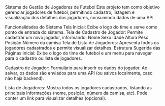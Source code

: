 Sistema de Gestão de Jogadores de Futebol
Este projeto tem como objetivo gerenciar jogadores de futebol, permitindo cadastro, listagem e visualização dos detalhes dos jogadores, consumindo dados de uma API.

Funcionalidades do Sistema
Tela Inicial: Exibe o logo do time e serve como ponto de entrada do sistema.
Tela de Cadastro de Jogador: Permite cadastrar um novo jogador, informando:
Nome
Sexo
Idade
Altura
Peso
Posição
Número da camisa
Tela de Lista de Jogadores: Apresenta todos os jogadores cadastrados e permite visualizar detalhes.
Estrutura Sugerida das Páginas
Inicial:
Exibe o logo do time de futebol e um menu para navegar para o cadastro ou lista de jogadores.

Cadastro de Jogador:
Formulário para inserir os dados do jogador. Ao salvar, os dados são enviados para uma API (ou salvos localmente, caso não haja backend).

Lista de Jogadores:
Mostra todos os jogadores cadastrados, listando as principais informações (nome, posição, número da camisa, etc). Pode conter um link para visualizar detalhes (opcional).
